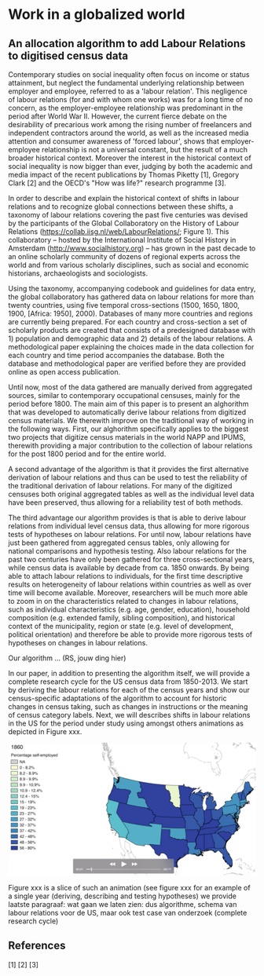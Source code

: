 # Work in a globalized world

## An allocation algorithm to add Labour Relations to digitised census data
Contemporary studies on social inequality often focus on income or status attainment, but neglect the fundamental underlying relationship between employer and employee, referred to as a 'labour relation'. This negligence of labour relations (for and with whom one works) was for a long time of no concern, as the employer-employee relationship was predominant in the period after World War II. However, the current fierce debate on the desirability of precarious work among the rising number of freelancers and independent contractors around the world, as well as the increased media attention and consumer awareness of 'forced labour', shows that employer-employee relationship is not a universal constant, but the result of a much broader historical context. Moreover the interest in the historical context of social inequality is now bigger than ever, judging by both the academic and media impact of the recent publications by Thomas Piketty [1], Gregory Clark [2] and the OECD's "How was life?" research programme [3].

In order to describe and explain the historical context of shifts in labour relations and to recognize global connections between these shifts, a taxonomy of labour relations covering the past five centuries was devised by the participants of the Global Collaboratory on the History of Labour Relations (https://collab.iisg.nl/web/LabourRelations/; Figure 1). This collaboratory – hosted by the International Institute of Social History in Amsterdam (http://www.socialhistory.org) – has grown in the past decade to an online scholarly community of dozens of regional experts across the world and from various scholarly disciplines, such as social and economic historians, archaeologists and sociologists. 

Using the taxonomy, accompanying codebook and guidelines for data entry, the global collaboratory has gathered data on labour relations for more than twenty countries, using five temporal cross-sections (1500, 1650, 1800, 1900, [Africa: 1950], 2000). Databases of many more countries and regions are currently being prepared. For each country and cross-section a set of scholarly products are created that consists of a predesigned database with 1) population and demographic data and 2) details of the labour relations. A methodological paper explaining the choices made in the data collection for each country and time period accompanies the database. Both the database and methodological paper are verified before they are provided online as open access publication.

Until now, most of the data gathered are manually derived from aggregated sources, similar to contemporary occupational censuses, mainly for the period before 1800. The main aim of this paper is to present an alghorithm that was developed to automatically derive labour relations from digitized census materials. We therewith improve on the traditional way of working in the following ways. First, our alghorithm specifically applies to the biggest two projects that digitize census materials in the world NAPP and IPUMS, therewith providing a major contribution to the collection of labour relations for the post 1800 period and for the entire world. 

A second advantage of the algorithm is that it provides the first alternative derivation of labour relations and thus can be used to test the reliability of the traditional derivation of labour relations. For many of the digitized censuses both original aggregated tables as well as the individual level data have been preserved, thus allowing for a reliability test of both methods. 

The third advantage our algorithm provides is that is able to derive labour relations from individual level census data, thus allowing for more rigorous tests of hypotheses on labour relations. For until now, labour relations have just been gathered from aggregated census tables, only allowing for national comparisons and hypothesis testing. Also labour relations for the past two centuries have only been gathered for three cross-sectional years, while census data is available by decade from ca. 1850 onwards. By being able to attach labour relations to individuals, for the first time descriptive results on heterogeneity of labour relations within countries as well as over time will become available. Moreover, researchers will be much more able to zoom in on the characteristics related to changes in labour relations, such as individual characteristics (e.g. age, gender, education), household composition (e.g. extended family, sibling composition), and historical context of the municipality, region or state (e.g. level of development, political orientation) and therefore be able to provide more rigorous tests of hypotheses on changes in labour relations.

Our algorithm ... (RS, jouw ding hier)

In our paper, in addition to presenting the algorithm itself, we will provide a complete research cycle for the US census data from 1850-2013. We start by deriving the labour relations for each of the census years and show our census-specific adaptations of the algorithm to account for historic changes in census taking, such as changes in instructions or the meaning of census category labels. Next, we will describes shifts in labour relations in the US for the period under study using amongst others animations as depicted in Figure xxx.

![Figure xxx. Still of an animation of changes in self-employment in the US, 1850-2013](./animation_screen.png)

 Figure xxx is a slice of such an animation (see figure xxx for an example of a single year (deriving, describing and testing hypotheses) we provide 
laatste paragraaf: wat gaan we laten zien: dus algorithme, schema van labour relations voor de US, maar ook test case van onderzoek (complete research cycle)

## References
[1]
[2]
[3]

